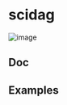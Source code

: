 # scidag
![image](https://user-images.githubusercontent.com/32885168/214123933-ff8306af-8aa4-4e7d-890b-7c5e0282dd01.png)

## Doc

## Examples
